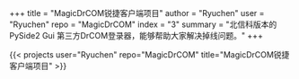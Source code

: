 +++
title = "MagicDrCOM锐捷客户端项目"
author = "Ryuchen"
user = "Ryuchen"
repo = "MagicDrCOM"
index = "3"
summary = "北信科版本的PySide2 Gui 第三方DrCOM登录器，能够帮助大家解决掉线问题。"
+++

{{< projects user="Ryuchen" repo="MagicDrCOM" title="MagicDrCOM锐捷客户端项目" >}}